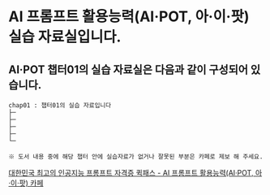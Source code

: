 # AI 프롬프트 활용능력(AI·POT, 아·이·팟) 실습 자료실입니다.
## AI·POT 챕터01의 실습 자료실은 다음과 같이 구성되어 있습니다.

```
chap01 : 챕터01의 실습 자료입니다
├─
├─
├─
├─
└─

※ 도서 내용 중에 해당 챕터 안에 실습자료가 없거나 잘못된 부분은 카페로 제보 해 주세요.
```

<a href="https://cafe.naver.com/quickpass" target="_blank">
대한민국 최고의 인공지능 프롬프트 자격증 퀵패스 - AI 프롬프트 활용능력(AI·POT, 아·이·팟) 카페
</a>